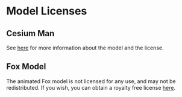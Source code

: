 # Model Licenses

## Cesium Man

See [here](https://github.com/KhronosGroup/glTF-Sample-Models/tree/master/2.0/CesiumMan) for more information about the model and the license.

## Fox Model

The animated Fox model is not licensed for any use, and may not be redistributed. If you wish, you can obtain a royalty free license [here](https://www.cgtrader.com/3d-models/animals/mammal/cute-low-poly-fox).
